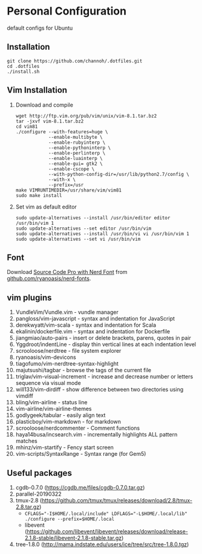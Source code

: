 # Personal Configuration
default configs for Ubuntu


## Installation

```
git clone https://github.com/channoh/.dotfiles.git
cd .dotfiles
./install.sh
```


## Vim Installation

1. Download and compile
    ```
    wget http://ftp.vim.org/pub/vim/unix/vim-8.1.tar.bz2
    tar -jxvf vim-8.1.tar.bz2
    cd vim81
    ./configure --with-features=huge \
                --enable-multibyte \
                --enable-rubyinterp \
                --enable-pythoninterp \
                --enable-perlinterp \
                --enable-luainterp \
                --enable-gui= gtk2 \
                --enable-cscope \
                --with-python-config-dir=/usr/lib/python2.7/config \
                --with-x \
                --prefix=/usr
    make VIMRUNTIMEDIR=/usr/share/vim/vim81
    sudo make install
    ```

2. Set vim as default editor
    ```
    sudo update-alternatives --install /usr/bin/editor editor /usr/bin/vim 1
    sudo update-alternatives --set editor /usr/bin/vim
    sudo update-alternatives --install /usr/bin/vi vi /usr/bin/vim 1
    sudo update-alternatives --set vi /usr/bin/vim
    ```

## Font
Download [Source Code Pro with Nerd Font](https://github.com/ryanoasis/nerd-fonts/blob/master/patched-fonts/SourceCodePro/Regular/complete/Sauce%20Code%20Pro%20Nerd%20Font%20Complete.ttf?raw=true) from [github.com/ryanoasis/nerd-fonts](https://github.com/ryanoasis/nerd-fonts).


## vim plugins

 1. VundleVim/Vundle.vim            - vundle manager
 2. pangloss/vim-javascript         - syntax and indentation for JavaScript
 3. derekwyatt/vim-scala            - syntax and indentation for Scala
 4. ekalinin/dockerfile.vim         - syntax and indentation for Dockerfile
 5. jiangmiao/auto-pairs            - insert or delete brackets, parens, quotes in pair
 6. Yggdroot/indentLine             - display thin vertical lines at each indentation level
 7. scrooloose/nerdtree             - file system explorer
 8. ryanoasis/vim-devicons
 9. tiagofumo/vim-nerdtree-syntax-highlight
10. majutsushi/tagbar               - browse the tags of the current file
11. triglav/vim-visual-increment    - increase and decrease number or letters sequence via visual mode
12. will133/vim-dirdiff             - show difference between two directories using vimdiff
13. bling/vim-airline               - status line
14. vim-airline/vim-airline-themes
15. godlygeek/tabular               - easily align text
16. plasticboy/vim-markdown         - for markdown
17. scrooloose/nerdcommenter        - Comment functions
18. haya14busa/incsearch.vim        - incrementally highlights ALL pattern matches
19. mhinz/vim-startify              - Fency start screen
20. vim-scripts/SyntaxRange         - Syntax range (for Gem5)


## Useful packages

 1. cgdb-0.7.0 (https://cgdb.me/files/cgdb-0.7.0.tar.gz)
 2. parallel-20190322
 3. tmux-2.8 (https://github.com/tmux/tmux/releases/download/2.8/tmux-2.8.tar.gz)
    - `CFLAGS="-I$HOME/.local/include" LDFLAGS="-L$HOME/.local/lib" ./configure --prefix=$HOME/.local`
    - libevent (https://github.com/libevent/libevent/releases/download/release-2.1.8-stable/libevent-2.1.8-stable.tar.gz)
 4. tree-1.8.0 (http://mama.indstate.edu/users/ice/tree/src/tree-1.8.0.tgz)
